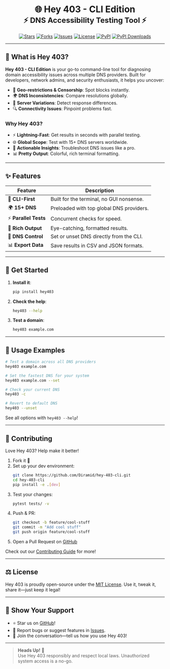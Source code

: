 <h1 align="center">
  🌐 Hey 403 - CLI Edition
  <br>
  <sub>⚡ DNS Accessibility Testing Tool ⚡</sub>
</h1>

<div align="center">

[![Stars](https://img.shields.io/github/stars/Diramid/hey-403-cli?logo=starship&color=gold)](https://github.com/Diramid/hey-403-cli/stargazers)
[![Forks](https://img.shields.io/github/forks/Diramid/hey-403-cli?logo=git&color=9cf)](https://github.com/Diramid/hey-403-cli/forks)
[![Issues](https://img.shields.io/github/issues/Diramid/hey-403-cli?logo=github&color=red)](https://github.com/Diramid/hey-403-cli/issues)
[![License](https://img.shields.io/github/license/Diramid/hey-403-cli?logo=open-source-initiative&color=green)](https://github.com/Diramid/hey-403-cli/blob/main/LICENSE)
[![PyPI](https://img.shields.io/pypi/v/hey403?logo=pypi&color=blue)](https://pypi.org/project/hey403/)
[![PyPI Downloads](https://static.pepy.tech/badge/hey403)](https://pepy.tech/projects/hey403)


</div>

---

## 📖 What is Hey 403?
**Hey 403 - CLI Edition** is your go-to command-line tool for diagnosing domain accessibility issues across multiple DNS providers. Built for developers, network admins, and security enthusiasts, it helps you uncover:

- 🚫 **Geo-restrictions & Censorship**: Spot blocks instantly.
- 🌍 **DNS Inconsistencies**: Compare resolutions globally.
- 🔄 **Server Variations**: Detect response differences.
- 🔍 **Connectivity Issues**: Pinpoint problems fast.

### Why Hey 403?
- ⚡ **Lightning-Fast**: Get results in seconds with parallel testing.
- 🌐 **Global Scope**: Test with 15+ DNS servers worldwide.
- 🔧 **Actionable Insights**: Troubleshoot DNS issues like a pro.
- 📊 **Pretty Output**: Colorful, rich terminal formatting.

---

## ✨ Features
| Feature             | Description                              |
|---------------------|------------------------------------------|
| 🚪 **CLI-First**    | Built for the terminal, no GUI nonsense. |
| 🌍 **15+ DNS**      | Preloaded with top global DNS providers. |
| ⚡ **Parallel Tests**| Concurrent checks for speed.            |
| 🎨 **Rich Output**  | Eye-catching, formatted results.         |
| 🔧 **DNS Control**  | Set or unset DNS directly from the CLI.  |
| 📊 **Export Data**  | Save results in CSV and JSON formats.    |

---

## 🚀 Get Started
1. **Install it**:
   ```bash
   pip install hey403
   ```
2. **Check the help**:
   ```bash
   hey403 --help
   ```
3. **Test a domain**:
   ```bash
   hey403 example.com
   ```

---

## 🔧 Usage Examples
```bash
# Test a domain across all DNS providers
hey403 example.com

# Set the fastest DNS for your system
hey403 example.com --set

# Check your current DNS
hey403 -c

# Revert to default DNS
hey403 --unset
```

See all options with `hey403 --help`!

---

## 🤝 Contributing
Love Hey 403? Help make it better!
1. Fork it 🍴
2. Set up your dev environment:
   ```bash
   git clone https://github.com/Diramid/hey-403-cli.git
   cd hey-403-cli
   pip install -e .[dev]
   ```
3. Test your changes:
   ```bash
   pytest tests/ -v
   ```
4. Push & PR:
   ```bash
   git checkout -b feature/cool-stuff
   git commit -m "Add cool stuff"
   git push origin feature/cool-stuff
   ```
5. Open a Pull Request on [GitHub](https://github.com/Diramid/hey-403-cli/pulls)

Check out our [Contributing Guide](CONTRIBUTING.md) for more!

---

## ⚖️ License
Hey 403 is proudly open-source under the [MIT License](LICENSE). Use it, tweak it, share it—just keep it legal!

---

## 🌟 Show Your Support
- ⭐ Star us on [GitHub](https://github.com/Diramid/hey-403-cli)!
- 🐛 Report bugs or suggest features in [Issues](https://github.com/Diramid/hey-403-cli/issues).
- 💬 Join the conversation—tell us how you use Hey 403!

---

> **Heads Up!** 📢  
> Use Hey 403 responsibly and respect local laws. Unauthorized system access is a no-go.
